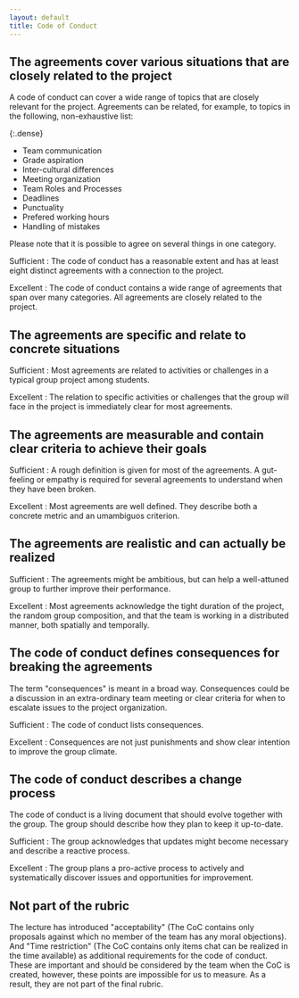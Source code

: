 ```yaml
---
layout: default
title: Code of Conduct
---
```



## The agreements cover various situations that are closely related to the project

A code of conduct can cover a wide range of topics that are closely relevant for the project. Agreements can be related, for example, to topics in the following, non-exhaustive list:

{:.dense}
- Team communication
- Grade aspiration
- Inter-cultural differences
- Meeting organization
- Team Roles and Processes
- Deadlines
- Punctuality
- Prefered working hours
- Handling of mistakes

Please note that it is possible to agree on several things in one category.


Sufficient
: The code of conduct has a reasonable extent and has at least eight distinct agreements with a connection to the project.

Excellent
: The code of conduct contains a wide range of agreements that span over many categories. All agreements are closely related to the project.


## The agreements are specific and relate to concrete situations

Sufficient
: Most agreements are related to activities or challenges in a typical group project among students.

Excellent
: The relation to specific activities or challenges that the group will face in the project is immediately clear for most agreements.


## The agreements are measurable and contain clear criteria to achieve their goals

Sufficient
: A rough definition is given for most of the agreements. A gut-feeling or empathy is required for several agreements to understand when they have been broken.

Excellent
: Most agreements are well defined. They describe both a concrete metric and an umambiguos criterion.


## The agreements are realistic and can actually be realized

Sufficient
: The agreements might be ambitious, but can help a well-attuned group to further improve their performance.

Excellent
: Most agreements acknowledge the tight duration of the project, the random group composition, and that the team is working in a distributed manner, both spatially and temporally.


## The code of conduct defines consequences for breaking the agreements

The term "consequences" is meant in a broad way. Consequences could be a discussion in an extra-ordinary team meeting or clear criteria for when to escalate issues to the project organization.

Sufficient
: The code of conduct lists consequences.

Excellent
: Consequences are not just punishments and show clear intention to improve the group climate.


## The code of conduct describes a change process

The code of conduct is a living document that should evolve together with the group. The group should describe how they plan to keep it up-to-date.

Sufficient
: The group acknowledges that updates might become necessary and describe a reactive process.

Excellent
: The group plans a pro-active process to actively and systematically discover issues and opportunities for improvement.





## Not part of the rubric

The lecture has introduced "acceptability" (The CoC contains only proposals against which no member of the team has any moral objections). And "Time restriction" (The CoC contains only items chat can be realized in the time available) as additional requirements for the code of conduct. These are important and should be considered by the team when the CoC is created, however, these points are impossible for us to measure. As a result, they are not part of the final rubric.
